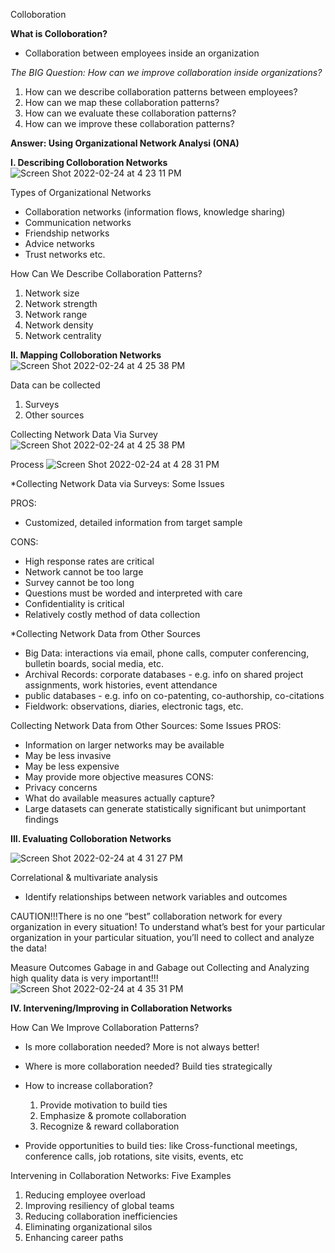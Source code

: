 Colloboration

**What is Colloboration?**
- Collaboration between employees inside an organization

*The BIG Question: How can we improve collaboration inside organizations?*
  1. How can we describe collaboration patterns between employees?
  2. How can we map these collaboration patterns?
  3. How can we evaluate these collaboration patterns?
  4. How can we improve these collaboration patterns?
  
 **Answer: Using Organizational Network Analysi (ONA)**
 

**I. Describing Colloboration Networks**
![Screen Shot 2022-02-24 at 4 23 11 PM](https://user-images.githubusercontent.com/7773586/155630002-88363a6b-0b94-49ce-bca1-e5163907b43a.jpg)

Types of Organizational Networks
  - Collaboration networks (information flows, knowledge sharing)
  - Communication networks
  - Friendship networks
  - Advice networks
  - Trust networks etc.

How Can We Describe Collaboration Patterns?
1. Network size
2. Network strength
3. Network range
4. Network density
5. Network centrality


**II. Mapping Colloboration Networks**
![Screen Shot 2022-02-24 at 4 25 38 PM](https://user-images.githubusercontent.com/7773586/155630188-3cf70fa9-5b5e-48e8-9acb-0f4e7dd1c5f9.jpg)

Data can be collected 
1. Surveys
2. Other sources

Collecting Network Data Via Survey
![Screen Shot 2022-02-24 at 4 25 38 PM](https://user-images.githubusercontent.com/7773586/155630353-834d131f-6e2c-4489-9e73-33adcc0cc1b2.jpg)

Process
![Screen Shot 2022-02-24 at 4 28 31 PM](https://user-images.githubusercontent.com/7773586/155630431-7b1e586b-9d50-4f3b-8ebc-a687958889cb.jpg)


*Collecting Network Data via Surveys: Some Issues

PROS:
- Customized, detailed information from target sample

CONS:
- High response rates are critical
- Network cannot be too large
- Survey cannot be too long
- Questions must be worded and interpreted with care
- Confidentiality is critical
- Relatively costly method of data collection


*Collecting Network Data from Other Sources
- Big Data: interactions via email, phone calls, computer conferencing, bulletin boards, social media, etc.
- Archival Records: corporate databases - e.g. info on shared project assignments, work histories, event attendance
- public databases - e.g. info on co-patenting, co-authorship, co-citations
- Fieldwork: observations, diaries, electronic tags, etc.

Collecting Network Data from Other Sources: Some Issues
PROS:
- Information on larger networks may be available
- May be less invasive
- May be less expensive
- May provide more objective measures
CONS:
- Privacy concerns
- What do available measures actually capture?
- Large datasets can generate statistically significant but unimportant
findings


**III. Evaluating Colloboration Networks**

![Screen Shot 2022-02-24 at 4 31 27 PM](https://user-images.githubusercontent.com/7773586/155630664-eb2cad95-0aa0-4076-9470-8b0fce6b1ef6.jpg)

Correlational & multivariate analysis
- Identify relationships between network variables and outcomes

CAUTION!!!There is no one “best” collaboration network for every organization in every situation! 
To understand what’s best for your particular organization in your particular situation, you’ll need to collect and analyze the data!

Measure Outcomes
Gabage in and Gabage out
Collecting and Analyzing high quality data is very important!!!
![Screen Shot 2022-02-24 at 4 35 31 PM](https://user-images.githubusercontent.com/7773586/155631005-ea306f2b-b550-414f-9cbd-dd95771848a4.jpg)



**IV. Intervening/Improving in Collaboration Networks**

How Can We Improve Collaboration Patterns?
-  Is more collaboration needed?   More is not always better!

- Where is more collaboration needed?  Build ties strategically
- How to increase collaboration? 
  1. Provide motivation to build ties
  2. Emphasize & promote collaboration
  3. Recognize & reward collaboration
- Provide opportunities to build ties: like Cross-functional meetings, conference calls, job rotations, site visits, events, etc

Intervening in Collaboration Networks: Five Examples
1. Reducing employee overload
2. Improving resiliency of global teams
3. Reducing collaboration inefficiencies
4. Eliminating organizational silos
5. Enhancing career paths
